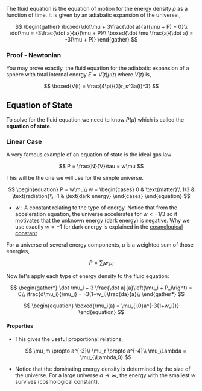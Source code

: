 The fluid equation is the equation of motion for the energy density $\rho$ as a function of time. It is given by an adiabatic expansion of the universe.,

$$
\begin{gather}
    \boxed{\dot\mu + 3\frac{\dot a}{a}(\mu + P) = 0}\\
    \dot\mu = -3\frac{\dot a}{a}(\mu + P)\\
    \boxed{\dot \mu \frac{a}{\dot a} = -3(\mu + P)}
\end{gather}
$$

### Proof - Newtonian
You may prove exactly, the fluid equation for the adiabatic expansion of a sphere with total internal energy $E = V(t)\mu(t)$ where $V(t)$ is,

$$
\boxed{V(t) = \frac{4\pi}{3}r_s^3a(t)^3}
$$

## Equation of State
To solve for the fluid equation we need to know $P(\mu)$ which is called the **equation of state**.

### Linear Case
A very famous example of an equation of state is the ideal gas law

$$ P = \frac{N}{V}\tau = w\mu  $$

This will be the one we will use for the simple universe.

$$ \begin{equation}
    P = w\mu\\
    w = \begin{cases}
        0 & \text{matter}\\
        1/3 & \text{radiation}\\
        -1 & \text{dark energy}
    \end{cases}
\end{equation} $$

* $w$ : A constant relating to the type of energy. Notice that from the acceleration equation, the universe accelerates for $w < -1/3$ so it motivates that the unknown energy (dark energy) is negative. Why we use exactly $w = -1$ for dark energy is explained in the [cosmological constant](#cosmological_constant)

For a universe of several energy components, $\mu$ is a weighted sum of those energies,

$$
P = \sum_i w_i\mu_i
$$

Now let's apply each type of energy density to the fluid equation:

$$ 
\begin{gather*}
    \dot \mu_i + 3 \frac{\dot a}{a}\left(\mu_i + P_i\right) = 0\\
    \frac{d\mu_i}{\mu_i} = -3(1+w_i)\frac{da}{a}\\
\end{gather*} 
$$

$$
\begin{equation}
    \boxed{\mu_i(a) = \mu_{i,0}a^{-3(1+w_i)}}
\end{equation}
$$

#### Properties
* This gives the useful proportional relations,

    $$
    \mu_m \propto a^{-3}\\
    \mu_r \propto a^{-4}\\
    \mu_\Lambda = \mu_{\Lambda,0}
    $$
* Notice that the dominating energy density is determined by the size of the universe. For a large universe $a \rightarrow \infty$, the energy with the smallest $w$ survives (cosmological constant).